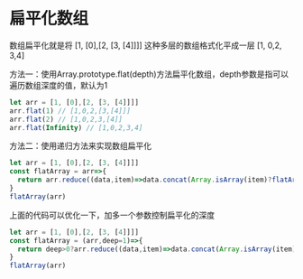 
# 扁平化数组

数组扁平化就是将 [1, [0],[2, [3, [4]]]] 这种多层的数组格式化平成一层 [1, 0,2, 3,4]

方法一：使用Array.prototype.flat(depth)方法扁平化数组，depth参数是指可以遍历数组深度的值，默认为1

```js
let arr = [1, [0],[2, [3, [4]]]]
arr.flat(1) // [1,0,2,[3,[4]]]
arr.flat(2) // [1,0,2,3,[4]]
arr.flat(Infinity) // [1,0,2,3,4]
```

方法二：使用递归方法来实现数组扁平化
```js
let arr = [1, [0],[2, [3, [4]]]]
const flatArray = arr=>{
  return arr.reduce((data,item)=>data.concat(Array.isArray(item)?flatArray(item):item),[])
}
flatArray(arr)
```

上面的代码可以优化一下，加多一个参数控制扁平化的深度

```js
let arr = [1, [0],[2, [3, [4]]]]
const flatArray = (arr,deep=1)=>{
  return deep>0?arr.reduce((data,item)=>data.concat(Array.isArray(item)?flatArray(item,deep-1):item),[]):arr
}
flatArray(arr)
```


